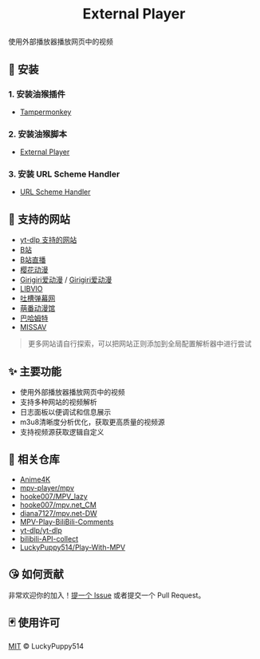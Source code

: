 # <p align="center">External Player<p>

使用外部播放器播放网页中的视频

## 🧱 安装

### 1. 安装油猴插件

- [Tampermonkey](https://www.tampermonkey.net/index.php)

### 2. 安装油猴脚本

- [External Player](https://greasyfork.org/zh-CN/scripts/518677-external-player)

### 3. 安装 URL Scheme Handler

- [URL Scheme Handler](https://github.com/LuckyPuppy514/url-scheme-handler)

## 👀 支持的网站

- [yt-dlp 支持的网站](https://github.com/yt-dlp/yt-dlp/blob/master/supportedsites.md)
- [B站](https://www.bilibili.com)
- [B站直播](https://live.bilibili.com)
- [樱花动漫](https://916dm.fans)
- [Girigiri爱动漫](https://anime.girigirilove.com) / [Girigiri爱动漫](https://anime.girigirilove.icu)
- [LIBVIO](https://www.libvio.app)
- [吐槽弹幕网](https://www.tucao.my)
- [萌番动漫馆](https://www.moepoi.net)
- [巴哈姆特](https://ani.gamer.com.tw)
- [MISSAV](https://missav.com)

> 更多网站请自行探索，可以把网站正则添加到全局配置解析器中进行尝试

## ✨ 主要功能

- 使用外部播放器播放网页中的视频
- 支持多种网站的视频解析
- 日志面板以便调试和信息展示
- m3u8清晰度分析优化，获取更高质量的视频源
- 支持视频源获取逻辑自定义

## 👏 相关仓库

- [Anime4K](https://github.com/bloc97/Anime4K)
- [mpv-player/mpv](https://github.com/mpv-player/mpv)
- [hooke007/MPV_lazy](https://github.com/hooke007/MPV_lazy)
- [hooke007/mpv.net_CM](https://github.com/hooke007/mpv.net_CM)
- [diana7127/mpv.net-DW](https://github.com/diana7127/mpv.net-DW)
- [MPV-Play-BiliBili-Comments](https://github.com/itKelis/MPV-Play-BiliBili-Comments)
- [yt-dlp/yt-dlp](https://github.com/yt-dlp/yt-dlp)
- [bilibili-API-collect](https://github.com/SocialSisterYi/bilibili-API-collect)
- [LuckyPuppy514/Play-With-MPV](https://github.com/LuckyPuppy514/Play-With-MPV)

## 😘 如何贡献

非常欢迎你的加入！[提一个 Issue](https://github.com/LuckyPuppy514/external-player/issues/new) 或者提交一个 Pull Request。

## 🃏 使用许可

[MIT](https://github.com/LuckyPuppy514/external-player/blob/main/LICENSE) © LuckyPuppy514
